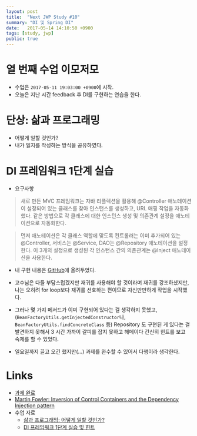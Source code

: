 ```yaml
---
layout: post
title:  "Next JWP Study #10"
summary: "DI 및 Spring DI"
date:   2017-05-14 14:10:50 +0900
tags: [study, jwp]
public: true
---
```


# 열 번째 수업 이모저모

* 수업은 `2017-05-11 19:03:00 +0900`에 시작.
* 오늘은 지난 시간 feedback 후 DI를 구현하는 연습을 한다.

# 단상: 삶과 프로그래밍

* 어떻게 일할 것인가?
* 내가 일지를 작성하는 방식을 공유하였다.

# DI 프레임워크 1단계 실습

* 요구사항

> 새로 만든 MVC 프레임워크는 자바 리플렉션을 활용해 @Controller 애노테이션이 설정되어 있는 클래스를 찾아 인스턴스를 생성하고, URL 매핑 작업을 자동화했다. 같은 방법으로 각 클래스에 대한 인스턴스 생성 및 의존관계 설정을 애노테이션으로 자동화한다.

> 먼저 애노테이션은 각 클래스 역할에 맞도록 컨트롤러는 이미 추가되어 있는 @Controller, 서비스는 @Service, DAO는 @Repository 애노테이션을 설정한다. 이 3개의 설정으로 생성된 각 인스턴스 간의 의존관계는 @Inject 애노테이션을 사용한다.

* 내 구현 내용은 [GitHub](https://github.com/johngrib/jwp-basic/tree/step10-johngrib)에 올려두었다.

* 교수님은 다들 부담스럽겠지만 재귀를 사용해야 할 것이라며 재귀를 강조하셨지만, 나는 오히려 for loop보다 재귀를 선호하는 편이므로 자신만만하게 작업을 시작했다.

* 그러나 몇 가지 메서드가 이미 구현되어 있다는 걸 생각하지 못했고, (`BeanFactoryUtils.getInjectedConstructor`나, `BeanFactoryUtils.findConcreteClass` 등) Repository 도 구현된 게 있다는 걸 발견하지 못해서 3 시간 가까이 갈피를 잡지 못하고 헤메이다 간신히 힌트를 보고 숙제를 할 수 있었다.

* 일요일까지 끌고 오긴 했지만(...) 과제를 완수할 수 있어서 다행이라 생각한다.

# Links

* [과제 완료](https://github.com/johngrib/jwp-basic/tree/step10-johngrib)
* [Martin Fowler: Inversion of Control Containers and the Dependency Injection pattern](https://www.martinfowler.com/articles/injection.html#FormsOfDependencyInjection)
* 수업 자료
    * [삶과 프로그래밍: 어떻게 일할 것인가?](https://nextstep.camp/courses/-KgDNT4rfavb_BzYLBXr/-KgqHPfpV1xrdi1_T9ne/lessons/-Ki7rZnr3DpctbqOtJQn)
    * [DI 프레임워크 1단계 실습 및 힌트](https://nextstep.camp/courses/-KgDNT4rfavb_BzYLBXr/-Kf9qPOW42m1nnuoyvXz/lessons/-KiXzwhTznbMAcSlMO7w)
